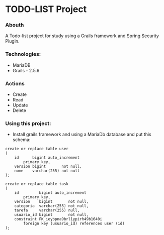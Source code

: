 # TODO-LIST Project 

### Abouth

 A Todo-list project for study using a Grails framework and Spring Security Plugin.

### Technologies:
* MariaDB 
* Grails - 2.5.6

### Actions
* Create 
* Read
* Update 
* Delete

### Using this project:

* Install grails framework and using a MariaDb database and put this schema:
```
create or replace table user
(
    id      bigint auto_increment
        primary key,
    version bigint       not null,
    nome    varchar(255) not null
);

create or replace table task
(
    id         bigint auto_increment
        primary key,
    version    bigint       not null,
    categoria  varchar(255) not null,
    tarefa     varchar(255) null,
    usuario_id bigint       not null,
    constraint FK_ieybpna9brl1ypirh49b1640i
        foreign key (usuario_id) references user (id)
);

```
